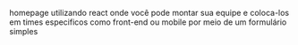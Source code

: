 homepage utilizando react onde você pode montar sua equipe e coloca-los em times especificos como front-end ou mobile por meio de um formulário simples 
